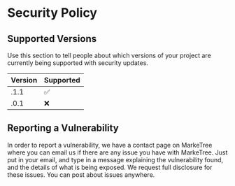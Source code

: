 # Security Policy

## Supported Versions

Use this section to tell people about which versions of your project are
currently being supported with security updates.

| Version | Supported          |
| ------- | ------------------ |
| .1.1   | :white_check_mark: |
| .0.1   | :x:                |

## Reporting a Vulnerability

In order to report a vulnerability, we have a contact page on MarkeTree where you can email us if there are any issue you have with MarkeTree. Just put in your email, and type
in a message explaining the vulnerability found, and the details of what is being exposed. We request full disclosure for these issues. You can post about issues anywhere.
